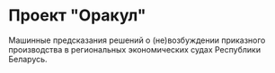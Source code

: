 # Проект "Оракул"

Машинные предсказания решений о (не)возбуждении приказного производства в региональных экономических судах Республики Беларусь.
